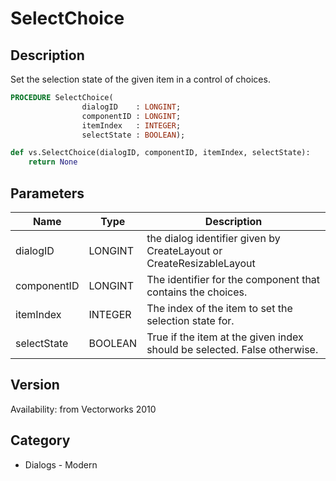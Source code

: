 # SelectChoice

## Description
Set the selection state of the given item in a control of choices.

```pascal
PROCEDURE SelectChoice(
				dialogID    : LONGINT;
				componentID : LONGINT;
				itemIndex   : INTEGER;
				selectState : BOOLEAN);
```

```python
def vs.SelectChoice(dialogID, componentID, itemIndex, selectState):
    return None
```

## Parameters
|Name|Type|Description|
|---|---|---|
|dialogID|LONGINT|the dialog identifier given by CreateLayout or CreateResizableLayout|
|componentID|LONGINT|The identifier for the component that contains the choices.|
|itemIndex|INTEGER|The index of the item to set the selection state for.|
|selectState|BOOLEAN|True if the item at the given index should be selected. False otherwise.|

## Version
Availability: from Vectorworks 2010

## Category
* Dialogs - Modern

